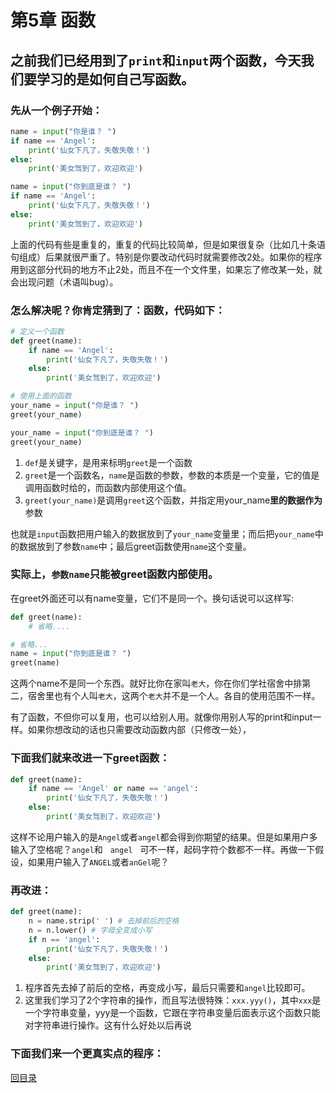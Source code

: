 # 第5章 函数

## 之前我们已经用到了`print`和`input`两个函数，今天我们要学习的是如何自己写函数。

### 先从一个例子开始：

```python
name = input("你是谁？ ")
if name == 'Angel':
    print('仙女下凡了，失敬失敬！')
else:
    print('美女驾到了，欢迎欢迎')

name = input("你到底是谁？ ")
if name == 'Angel':
    print('仙女下凡了，失敬失敬！')
else:
    print('美女驾到了，欢迎欢迎')
```
上面的代码有些是重复的，重复的代码比较简单，但是如果很复杂（比如几十条语句组成）后果就很严重了。特别是你要改动代码时就需要修改2处。如果你的程序用到这部分代码的地方不止2处，而且不在一个文件里，如果忘了修改某一处，就会出现问题（术语叫bug）。

### 怎么解决呢？你肯定猜到了：**函数**，代码如下：

```python
# 定义一个函数
def greet(name):
    if name == 'Angel':
        print('仙女下凡了，失敬失敬！')
    else:
        print('美女驾到了，欢迎欢迎')

# 使用上面的函数
your_name = input("你是谁？ ")
greet(your_name)

your_name = input("你到底是谁？ ")
greet(your_name)
```
1. `def`是关键字，是用来标明`greet`是一个函数
2. `greet`是一个函数名，`name`是函数的参数，参数的本质是一个变量，它的值是调用函数时给的，而函数内部使用这个值。
3. `greet(your_name)`是调用`greet`这个函数，并指定用your_name**里的数据作为**参数

也就是`input`函数把用户输入的数据放到了`your_name`变量里；而后把`your_name`中的数据放到了参数`name`中；最后greet函数使用`name`这个变量。

### 实际上，`参数name`只能被greet函数内部使用。

在greet外面还可以有name变量，它们不是同一个。换句话说可以这样写:

```python
def greet(name):
    # 省略....

# 省略...
name = input("你到底是谁？ ")
greet(name)
```
这两个name不是同一个东西。就好比你在家叫`老大`，你在你们学社宿舍中排第二，宿舍里也有个人叫`老大`，这两个`老大`并不是一个人。各自的使用范围不一样。

有了函数，不但你可以复用，也可以给别人用。就像你用别人写的print和input一样。如果你想改动的话也只需要改动函数内部（只修改一处），

### 下面我们就来改进一下greet函数：
```python
def greet(name):
    if name == 'Angel' or name == 'angel':
        print('仙女下凡了，失敬失敬！')
    else:
        print('美女驾到了，欢迎欢迎')
```

这样不论用户输入的是`Angel`或者`angel`都会得到你期望的结果。但是如果用户多输入了空格呢？`angel`和`　angel　`可不一样，起码字符个数都不一样。再做一下假设，如果用户输入了`ANGEL`或者`anGel`呢？

### 再改进：

```python
def greet(name):
    n = name.strip(' ') # 去掉前后的空格
    n = n.lower() # 字母全变成小写
    if n == 'angel':
        print('仙女下凡了，失敬失敬！')
    else:
        print('美女驾到了，欢迎欢迎')
```

1. 程序首先去掉了前后的空格，再变成小写，最后只需要和`angel`比较即可。
2. 这里我们学习了2个字符串的操作，而且写法很特殊：`xxx.yyy()`，其中`xxx`是一个字符串变量，yyy是一个函数，它跟在字符串变量后面表示这个函数只能对字符串进行操作。这有什么好处以后再说

### 下面我们来一个更真实点的程序：



[回目录](https://github.com/tongzhg/Python/blob/master/README.md)